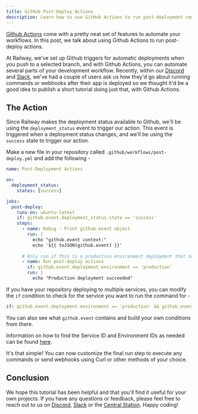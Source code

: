 ```yaml
---
title: GitHub Post-Deploy Actions
description: Learn how to use GitHub Actions to run post-deployment commands.
---
```


[Github Actions](https://github.com/features/actions) come with a pretty neat set of features to automate your workflows. In this post, we talk about using Github Actions to run post-deploy actions.

At Railway, we've set up Github triggers for automatic deployments when you push to a selected branch, and with Github Actions, you can automate several parts of your development workflow. Recently, within our [Discord](https://discord.gg/railway) and [Slack](/reference/support#slack), we've had a couple of users ask us how they'd go about running commands or webhooks after their app is deployed so we thought it'd be a good idea to publish a short tutorial doing just that, with Github Actions.

## The Action

Since Railway makes the deployment status available to Github, we'll be using the `deployment_status` event to trigger our action. This event is triggered when a deployment status changes, and we'll be using the `success` state to trigger our action.

Make a new file in your repository called `.github/workflows/post-deploy.yml` and add the following -

```yaml
name: Post-Deployment Actions

on:
  deployment_status:
    states: [success]

jobs:
  post-deploy:
    runs-on: ubuntu-latest
    if: github.event.deployment_status.state == 'success'
    steps:
      - name: Debug - Print github.event object
        run: |
          echo "github.event context:"
          echo '${{ toJSON(github.event) }}'
          
      # Only run if this is a production environment deployment that succeeded
      - name: Run post-deploy actions
        if: github.event.deployment.environment == 'production'
        run: |
          echo "Production deployment succeeded"
```

If you have your repository deploying to multiple services, you can modify the `if` condition to check for the service you want to run the command for -

```yaml
if: github.event.deployment.environment == 'production' && github.event.deployment.payload.serviceId == '<service-id>'
```
You can also see what `github.event` contains and build your own conditions from there.

Information on how to find the Service ID and Environment IDs as needed can be found [here](https://docs.railway.com/guides/public-api#resource-ids).

It's that simple! You can now customize the final run step to execute any commands or send webhooks using Curl or other methods of your choice.

## Conclusion

We hope this tutorial has been helpful and that you'll find it useful for your own projects. If you have any questions or feedback, please feel free to reach out to us on [Discord](https://discord.gg/railway), [Slack](/reference/support#slack) or the [Central Station](https://station.railway.com). Happy coding!